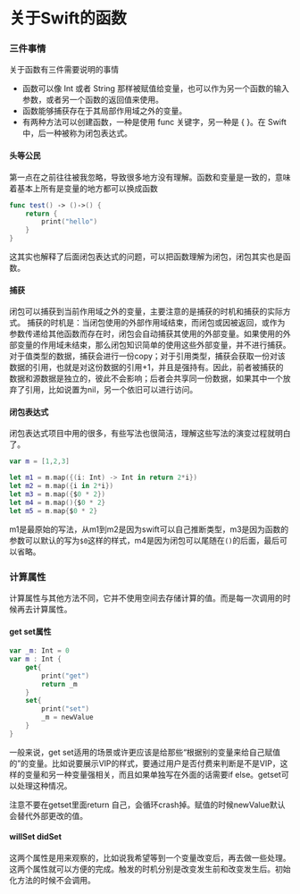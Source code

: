# 关于Swift的函数

### 三件事情

关于函数有三件需要说明的事情

* 函数可以像 Int 或者 String 那样被赋值给变量，也可以作为另一个函数的输入参数，或者另一个函数的返回值来使用。
* 函数能够捕获存在于其局部作用域之外的变量。
* 有两种方法可以创建函数，一种是使用 func 关键字，另一种是 { }。在 Swift 中，后一种被称为闭包表达式。

#### 头等公民

第一点在之前往往被我忽略，导致很多地方没有理解。函数和变量是一致的，意味着基本上所有是变量的地方都可以换成函数

```swift
func test() -> ()->() {
    return {
        print("hello")
    }
}
```

这其实也解释了后面闭包表达式的问题，可以把函数理解为闭包，闭包其实也是函数。

#### 捕获

闭包可以捕获到当前作用域之外的变量，主要注意的是捕获的时机和捕获的实际方式。 捕获的时机是：当闭包使用的外部作用域结束，而闭包或因被返回，或作为参数传递给其他函数而存在时，闭包会自动捕获其使用的外部变量。如果使用的外部变量的作用域未结束，那么闭包知识简单的使用这些外部变量，并不进行捕获。 对于值类型的数据，捕获会进行一份copy；对于引用类型，捕获会获取一份对该数据的引用，也就是对这份数据的引用+1，并且是强持有。因此，前者被捕获的数据和源数据是独立的，彼此不会影响；后者会共享同一份数据，如果其中一个放弃了引用，比如说置为nil，另一个依旧可以进行访问。

#### 闭包表达式

闭包表达式项目中用的很多，有些写法也很简洁，理解这些写法的演变过程就明白了。

```swift
var m = [1,2,3]

let m1 = m.map({(i: Int) -> Int in return 2*i})
let m2 = m.map({i in 2*i})
let m3 = m.map({$0 * 2})
let m4 = m.map(){$0 * 2}
let m5 = m.map{$0 * 2}
```

m1是最原始的写法，从m1到m2是因为swift可以自己推断类型，m3是因为函数的参数可以默认的写为`$0`这样的样式，m4是因为闭包可以尾随在`()`的后面，最后可以省略。

### 计算属性

计算属性与其他方法不同，它并不使用空间去存储计算的值。而是每一次调用的时候再去计算属性。

#### get set属性

```swift
var _m: Int = 0
var m : Int {
    get{
        print("get")
        return _m
    }
    set{
        print("set")
        _m = newValue
    }
}
```

一般来说，get set适用的场景或许更应该是给那些“根据别的变量来给自己赋值的”的变量。比如说要展示VIP的样式，要通过用户是否付费来判断是不是VIP，这样的变量和另一种变量强相关，而且如果单独写在外面的话需要if else。getset可以处理这种情况。

注意不要在getset里面return 自己，会循环crash掉。赋值的时候newValue默认会替代外部更改的值。

#### willSet didSet

这两个属性是用来观察的，比如说我希望等到一个变量改变后，再去做一些处理。这两个属性就可以方便的完成。触发的时机分别是改变发生前和改变发生后。初始化方法的时候不会调用。

